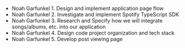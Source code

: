 - Noah Garfunkel 1. Design and implement application page flow
- Noah Garfunkel 2. Investigate and implement Spotify TypeScript SDK
- Noah Garfunkel 3. Research and Specify how we will integrate songs/albums, etc. into our application
- Noah Garfunkel 4. Design code project organization and tech stack 
- Noah Garfunkel 5. Develop post viewing page
